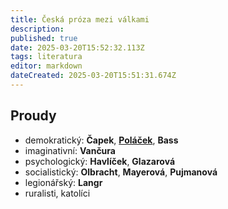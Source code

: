 ```yaml
---
title: Česká próza mezi válkami
description: 
published: true
date: 2025-03-20T15:52:32.113Z
tags: literatura
editor: markdown
dateCreated: 2025-03-20T15:51:31.674Z
---
```


## Proudy
- demokratický: **Čapek**, [**Poláček**](/cs/literatura/ceska-proza-mezi-val/polacek), **Bass**
- imaginativní: **Vančura**
- psychologický: **Havlíček**, **Glazarová**
- socialistický: **Olbracht**, **Mayerová**, **Pujmanová**
- legionářský: **Langr**
- ruralisti, katolíci